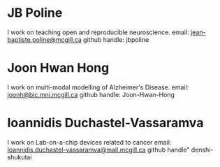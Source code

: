 # JB Poline
I work on teaching open and reproducible neuroscience.
email: jean-baptiste.poline@mcgill.ca
github handle: jbpoline

# Joon Hwan Hong
I work on multi-modal modelling of Alzheimer's Disease.
email: joonh@bic.mni.mcgill.ca
github handle: Joon-Hwan-Hong

# Ioannidis Duchastel-Vassaramva
I work on Lab-on-a-chip devices related to cancer
email: Ioannidis.duchastel-vassaramva@mail.mcgill.ca
github handle" denshi-shukutai
